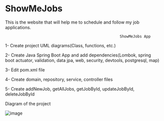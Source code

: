 # ShowMeJobs
This is the website that will help me to schedule and follow my job applications.  


                                                        ShowMeJobs App
1-	Create project UML diagrams(Class, functions, etc.)

2-	Create Java Spring Boot App and add dependencies(Lombok, spring boot actuator, validation, data jpa, web, security, devtools, postgresql, map)

3-	Edit pom.xml file

4-	Create domain, repository, service, controller files

5-	Create addNewJob, getAllJobs, getJobById, updateJobById, deleteJobById


Diagram of the project

 ![image](https://github.com/hasbikaynak/ShowMeJobs/assets/73940626/ddf22b83-462a-49e7-8bcb-2ca763d07e11)
